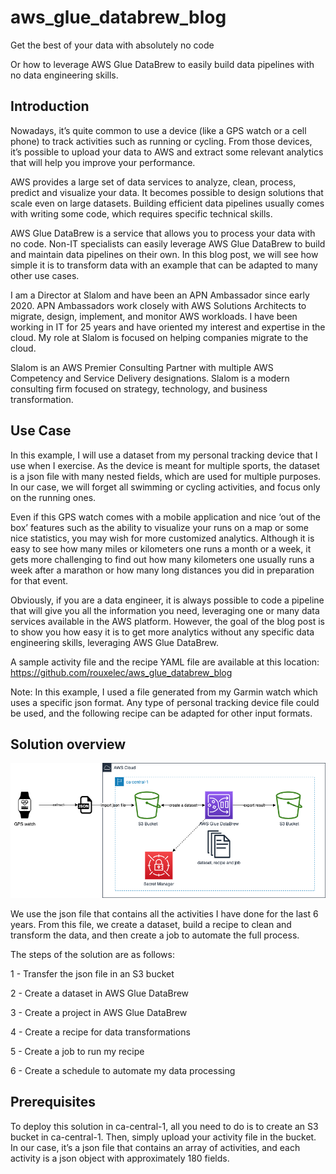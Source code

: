 # aws_glue_databrew_blog

Get the best of your data with absolutely no code 

Or how to leverage AWS Glue DataBrew to easily build data pipelines with no data engineering skills. 

 

## Introduction 

Nowadays, it’s quite common to use a device (like a GPS watch or a cell phone) to track activities such as running or cycling. From those devices, it’s possible to upload your data to AWS and extract some relevant analytics that will help you improve your performance. 

AWS provides a large set of data services to analyze, clean, process, predict and visualize your data. It becomes possible to design solutions that scale even on large datasets. Building efficient data pipelines usually comes with writing some code, which requires specific technical skills.  

AWS Glue DataBrew is a service that allows you to process your data with no code. Non-IT specialists can easily leverage AWS Glue DataBrew to build and maintain data pipelines on their own. In this blog post, we will see how simple it is to transform data with an example that can be adapted to many other use cases. 

I am a Director at Slalom and have been an APN Ambassador since early 2020. APN Ambassadors work closely with AWS Solutions Architects to migrate, design, implement, and monitor AWS workloads. I have been working in IT for 25 years and have oriented my interest and expertise in the cloud. My role at Slalom is focused on helping companies migrate to the cloud. 

Slalom is an AWS Premier Consulting Partner with multiple AWS Competency and Service Delivery designations. Slalom is a modern consulting firm focused on strategy, technology, and business transformation. 

## Use Case 

In this example, I will use a dataset from my personal tracking device that I use when I exercise. As the device is meant for multiple sports, the dataset is a json file with many nested fields, which are used for multiple purposes. In our case, we will forget all swimming or cycling activities, and focus only on the running ones.  

Even if this GPS watch comes with a mobile application and nice ‘out of the box’ features such as the ability to visualize your runs on a map or some nice statistics, you may wish for more customized analytics. Although it is easy to see how many miles or kilometers one runs a month or a week, it gets more challenging to find out how many kilometers one usually runs a week after a marathon or how many long distances you did in preparation for that event.  

Obviously, if you are a data engineer, it is always possible to code a pipeline that will give you all the information you need, leveraging one or many data services available in the AWS platform. However, the goal of the blog post is to show you how easy it is to get more analytics without any specific data engineering skills, leveraging AWS Glue DataBrew. 

A sample activity file and the recipe YAML file are available at this location: https://github.com/rouxelec/aws_glue_databrew_blog 

Note: In this example, I used a file generated from my Garmin watch which uses a specific json format. Any type of personal tracking device file could be used, and the following recipe can be adapted for other input formats. 

## Solution overview 
![Alt text](aws-databrew-blog.drawio.png?raw=true "AWS Glue DataBrew")

We use the json file that contains all the activities I have done for the last 6 years. From this file, we create a dataset, build a recipe to clean and transform the data, and then create a job to automate the full process. 


The steps of the solution are as follows: 

1 - Transfer the json file in an S3 bucket 

2 - Create a dataset in AWS Glue DataBrew 

3 - Create a project in AWS Glue DataBrew 

4 - Create a recipe for data transformations 

5 - Create a job to run my recipe 

6 - Create a schedule to automate my data processing 

 

## Prerequisites 

To deploy this solution in ca-central-1, all you need to do is to create an S3 bucket in ca-central-1. Then, simply upload your activity file in the bucket. In our case, it’s a json file that contains an array of activities, and each activity is a json object with approximately 180 fields.  

